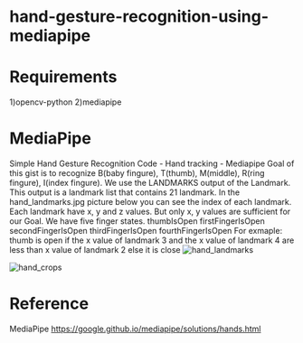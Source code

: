 # hand-gesture-recognition-using-mediapipe

# Requirements
1)opencv-python
2)mediapipe


# MediaPipe

Simple Hand Gesture Recognition Code - Hand tracking - Mediapipe
Goal of this gist is to recognize B(baby fingure), T(thumb), M(middle),  R(ring fingure), I(index fingure). We use the LANDMARKS output of the Landmark. This output is a landmark list that contains 21 landmark. In the hand_landmarks.jpg picture below you can see the index of each landmark. Each landmark have x, y and z values. But only x, y values are sufficient for our Goal.
We have five finger states.
thumbIsOpen
firstFingerIsOpen
secondFingerIsOpen
thirdFingerIsOpen
fourthFingerIsOpen
For exmaple: thumb is open if the x value of landmark 3 and the x value of landmark 4 are less than x value of landmark 2 else it is close
![hand_landmarks](https://user-images.githubusercontent.com/82312119/189110203-ba05c301-5db1-481e-9b97-c42f0b686926.png)

![hand_crops](https://user-images.githubusercontent.com/82312119/189110520-93bdc9c5-24cf-4493-acb1-d36d75e7bc35.png)

# Reference
MediaPipe
https://google.github.io/mediapipe/solutions/hands.html

